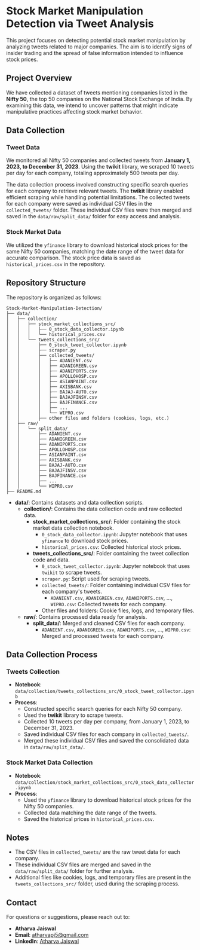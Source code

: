 # Stock Market Manipulation Detection via Tweet Analysis

This project focuses on detecting potential stock market manipulation by analyzing tweets related to major companies. The aim is to identify signs of insider trading and the spread of false information intended to influence stock prices.

## Project Overview

We have collected a dataset of tweets mentioning companies listed in the **Nifty 50**, the top 50 companies on the National Stock Exchange of India. By examining this data, we intend to uncover patterns that might indicate manipulative practices affecting stock market behavior.

## Data Collection

### Tweet Data

We monitored all Nifty 50 companies and collected tweets from **January 1, 2023, to December 31, 2023**. Using the **twikit** library, we scraped 10 tweets per day for each company, totaling approximately 500 tweets per day.

The data collection process involved constructing specific search queries for each company to retrieve relevant tweets. The **twikit** library enabled efficient scraping while handling potential limitations. The collected tweets for each company were saved as individual CSV files in the `collected_tweets/` folder. These individual CSV files were then merged and saved in the `data/raw/split_data/` folder for easy access and analysis.

### Stock Market Data

We utilized the `yfinance` library to download historical stock prices for the same Nifty 50 companies, matching the date range of the tweet data for accurate comparison. The stock price data is saved as `historical_prices.csv` in the repository.

## Repository Structure

The repository is organized as follows:

```
Stock-Market-Manipulation-Detection/
├── data/
│   ├── collection/
│   │   ├── stock_market_collections_src/
│   │   │   ├── 0_stock_data_collector.ipynb
│   │   │   └── historical_prices.csv
│   │   └── tweets_collections_src/
│   │       ├── 0_stock_tweet_collector.ipynb
│   │       ├── scraper.py
│   │       ├── collected_tweets/
│   │       │   ├── ADANIENT.csv
│   │       │   ├── ADANIGREEN.csv
│   │       │   ├── ADANIPORTS.csv
│   │       │   ├── APOLLOHOSP.csv
│   │       │   ├── ASIANPAINT.csv
│   │       │   ├── AXISBANK.csv
│   │       │   ├── BAJAJ-AUTO.csv
│   │       │   ├── BAJAJFINSV.csv
│   │       │   ├── BAJFINANCE.csv
│   │       │   ├── ...
│   │       │   └── WIPRO.csv
│   │       ├── other files and folders (cookies, logs, etc.)
│   ├── raw/
│   │   └── split_data/
│   │       ├── ADANIENT.csv
│   │       ├── ADANIGREEN.csv
│   │       ├── ADANIPORTS.csv
│   │       ├── APOLLOHOSP.csv
│   │       ├── ASIANPAINT.csv
│   │       ├── AXISBANK.csv
│   │       ├── BAJAJ-AUTO.csv
│   │       ├── BAJAJFINSV.csv
│   │       ├── BAJFINANCE.csv
│   │       ├── ...
│   │       └── WIPRO.csv
├── README.md
```

- **data/**: Contains datasets and data collection scripts.
  - **collection/**: Contains the data collection code and raw collected data.
    - **stock_market_collections_src/**: Folder containing the stock market data collection notebook.
      - `0_stock_data_collector.ipynb`: Jupyter notebook that uses `yfinance` to download stock prices.
      - `historical_prices.csv`: Collected historical stock prices.
    - **tweets_collections_src/**: Folder containing the tweet collection code and data.
      - `0_stock_tweet_collector.ipynb`: Jupyter notebook that uses `twikit` to scrape tweets.
      - `scraper.py`: Script used for scraping tweets.
      - `collected_tweets/`: Folder containing individual CSV files for each company's tweets.
        - `ADANIENT.csv`, `ADANIGREEN.csv`, `ADANIPORTS.csv`, ..., `WIPRO.csv`: Collected tweets for each company.
      - Other files and folders: Cookie files, logs, and temporary files.
  - **raw/**: Contains processed data ready for analysis.
    - **split_data/**: Merged and cleaned CSV files for each company.
      - `ADANIENT.csv`, `ADANIGREEN.csv`, `ADANIPORTS.csv`, ..., `WIPRO.csv`: Merged and processed tweets for each company.

## Data Collection Process

### Tweets Collection

- **Notebook**: `data/collection/tweets_collections_src/0_stock_tweet_collector.ipynb`
- **Process**:
  - Constructed specific search queries for each Nifty 50 company.
  - Used the **twikit** library to scrape tweets.
  - Collected 10 tweets per day per company, from January 1, 2023, to December 31, 2023.
  - Saved individual CSV files for each company in `collected_tweets/`.
  - Merged these individual CSV files and saved the consolidated data in `data/raw/split_data/`.

### Stock Market Data Collection

- **Notebook**: `data/collection/stock_market_collections_src/0_stock_data_collector.ipynb`
- **Process**:
  - Used the `yfinance` library to download historical stock prices for the Nifty 50 companies.
  - Collected data matching the date range of the tweets.
  - Saved the historical prices in `historical_prices.csv`.

## Notes

- The CSV files in `collected_tweets/` are the raw tweet data for each company.
- These individual CSV files are merged and saved in the `data/raw/split_data/` folder for further analysis.
- Additional files like cookies, logs, and temporary files are present in the `tweets_collections_src/` folder, used during the scraping process.

## Contact

For questions or suggestions, please reach out to:

- **Atharva Jaiswal**
- **Email**: atharvapj5@gmail.com
- **LinkedIn**: [Atharva Jaiswal](https://www.linkedin.com/in/atharva-jaiswal/)
